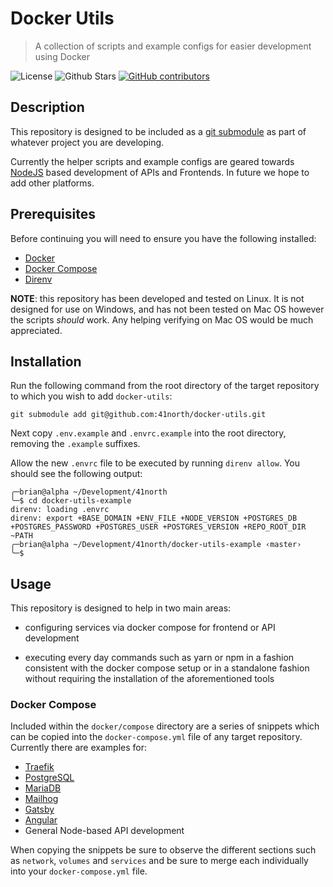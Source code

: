# Docker Utils

> A collection of scripts and example configs for easier development using Docker

![License](https://img.shields.io/github/license/41north/docker-utils?style=flat-square)
![Github Stars](https://img.shields.io/github/stars/41north/docker-utils.svg?style=flat-square)
[![GitHub contributors](https://img.shields.io/github/contributors/41north/docker-utils.svg?style=flat-square)](https://github.com/41north/docker-utils/graphs/contributors/)

## Description

This repository is designed to be included as a [git submodule](https://git-scm.com/book/en/v2/Git-Tools-Submodules) as part of 
whatever project you are developing. 

Currently the helper scripts and example configs are geared towards [NodeJS](https://nodejs.org/en/) based development of APIs 
and Frontends. In future we hope to add other platforms.

## Prerequisites

Before continuing you will need to ensure you have the following installed:

* [Docker](https://docs.docker.com/install/)
* [Docker Compose](https://docs.docker.com/compose/install/)
* [Direnv](https://direnv.net/)

**NOTE**: this repository has been developed and tested on Linux. It is not designed for use on Windows, and has not been
tested on Mac OS however the scripts *should* work. Any helping verifying on Mac OS would be much appreciated.

## Installation

Run the following command from the root directory of the target repository to which you wish to add `docker-utils`:

```shell
git submodule add git@github.com:41north/docker-utils.git
```

Next copy `.env.example` and `.envrc.example` into the root directory, removing the `.example` suffixes.

Allow the new `.envrc` file to be executed by running `direnv allow`. You should see the following output:

```shell
╭─brian@alpha ~/Development/41north 
╰─$ cd docker-utils-example
direnv: loading .envrc                                                                                                                                                                                                                 
direnv: export +BASE_DOMAIN +ENV_FILE +NODE_VERSION +POSTGRES_DB +POSTGRES_PASSWORD +POSTGRES_USER +POSTGRES_VERSION +REPO_ROOT_DIR ~PATH
╭─brian@alpha ~/Development/41north/docker-utils-example ‹master› 
╰─$
```
 
## Usage

This repository is designed to help in two main areas:

* configuring services via docker compose for frontend or API development
  
* executing every day commands such as yarn or npm in a fashion consistent with the docker compose setup or in a 
standalone fashion without requiring the installation of the aforementioned tools

### Docker Compose

Included within the `docker/compose` directory are a series of snippets which can be copied into the `docker-compose.yml` file of any 
target repository. Currently there are examples for:

* [Traefik](https://containo.us/traefik/)
* [PostgreSQL](https://www.postgresql.org/)
* [MariaDB](https://mariadb.org/)
* [Mailhog](https://github.com/mailhog/MailHog)
* [Gatsby](https://www.gatsbyjs.org/)
* [Angular](https://angular.io/)
* General Node-based API development
  
When copying the snippets be sure to observe the different sections such as `network`, `volumes` and `services` and be sure
to merge each individually into your `docker-compose.yml` file.

